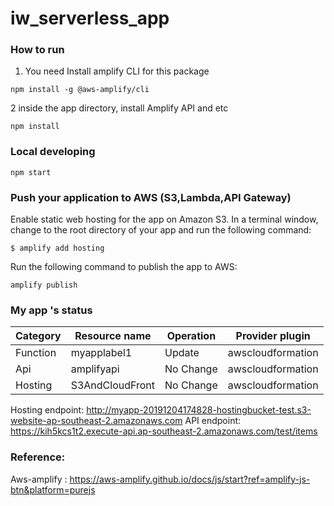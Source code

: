 # iw_serverless_app


### How to run 

1. You need Install amplify CLI for this  package 


```
npm install -g @aws-amplify/cli

```

2 inside the app directory, install Amplify API and etc 

```
npm install
```


### Local developing 

 ```
npm start
 ```

### Push your application to AWS (S3,Lambda,API Gateway)

Enable static web hosting for the app on Amazon S3. In a terminal window, change to the root directory of your app and run the following command:
```
$ amplify add hosting
```

Run the following command to publish the app to AWS:


```
amplify publish
```

### My app 's status 


| Category | Resource name   | Operation | Provider plugin   |
| -------- | --------------- | --------- | ----------------- |
| Function | myapplabel1     | Update    | awscloudformation |
| Api      | amplifyapi      | No Change | awscloudformation |
| Hosting  | S3AndCloudFront | No Change | awscloudformation |

Hosting endpoint: http://myapp-20191204174828-hostingbucket-test.s3-website-ap-southeast-2.amazonaws.com
API endpoint: https://kih5kcs1t2.execute-api.ap-southeast-2.amazonaws.com/test/items


###  Reference:

Aws-amplify :
https://aws-amplify.github.io/docs/js/start?ref=amplify-js-btn&platform=purejs
